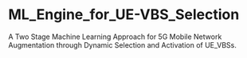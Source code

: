 # ML_Engine_for_UE-VBS_Selection
A Two Stage Machine Learning Approach for 5G Mobile Network Augmentation through Dynamic Selection and Activation of UE_VBSs.
